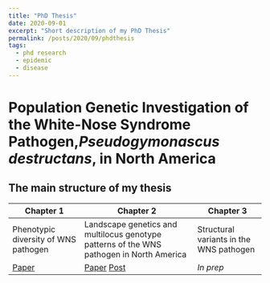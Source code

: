 ```yaml
---
title: "PhD Thesis"
date: 2020-09-01
excerpt: "Short description of my PhD Thesis"
permalink: /posts/2020/09/phdthesis
tags:
  - phd research
  - epidemic
  - disease
---
```


# Population Genetic Investigation of the White-Nose Syndrome Pathogen,_Pseudogymonascus destructans_, in North America

## The main structure of my thesis

| Chapter 1                                | Chapter 2                                                                                   | Chapter 3                               |
| ---------------------------------------- | ------------------------------------------------------------------------------------------- | --------------------------------------- |
| Phenotypic diversity of WNS pathogen     | Landscape genetics and multilocus genotype patterns of the WNS pathogen in North America    | Structural variants in the WNS pathogen |
| [Paper](/_publications/2018-01-01-aem.md) | [Paper](/_publications/2021-01-01-pdlandscape.md) [Post](/posts/2020/08/WNSLandscapeGenomics) | _In prep_                               |
